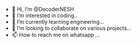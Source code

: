 - 👋 Hi, I’m @DecoderNESH
- 👀 I’m interested in coding...
- 🌱 I’m currently learning engineering...
- 💞️ I’m looking to collaborate on various projects...
- 📫 How to reach me on whatsapp ...

<!---
DecoderNESH/DecoderNESH is a ✨ special ✨ repository because its `README.md` (this file) appears on your GitHub profile.
You can click the Preview link to take a look at your changes.
--->
